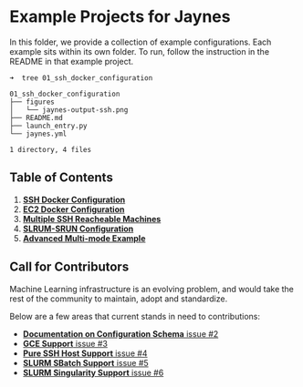 # Example Projects for Jaynes

In this folder, we provide a collection of example configurations. Each example sits
within its own folder. To run, follow the instruction in the README in that example
project.

```
➜  tree 01_ssh_docker_configuration 

01_ssh_docker_configuration
├── figures
│   └── jaynes-output-ssh.png
├── README.md
├── launch_entry.py
└── jaynes.yml

1 directory, 4 files
```

## Table of Contents

1. [**SSH Docker Configuration**](01_ssh_docker_configuration)
2. [**EC2 Docker Configuration**](02_ec2_docker_configuration)
3. [**Multiple SSH Reacheable Machines**](03_multiple_ssh_reacheable_machines)
4. [**SLRUM-SRUN Configuration**](04_slurm_configuration)
5. [**Advanced Multi-mode Example**](05_muti-mode_advanced_config)

## Call for Contributors

Machine Learning infrastructure is an evolving problem, and would take
the rest of the community to maintain, adopt and standardize.

Below are a few areas that current stands in need to contributions:

- [**Documentation on Configuration Schema** issue #2](issues/2)
- [**GCE Support** issue #3](issues/3)
- [**Pure SSH Host Support** issue #4](issues/4)
- [**SLURM SBatch Support** issue #5](issues/5)
- [**SLURM Singularity Support** issue #6](issues/6)


